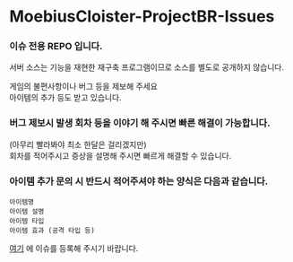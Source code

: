 # MoebiusCloister-ProjectBR-Issues

### 이슈 전용 REPO 입니다.
서버 소스는 기능을 재현한 재구축 프로그램이므로 소스를 별도로 공개하지 않습니다.

게임의 불편사항이나 버그 등을 제보해 주세요<br>
아이템의 추가 등도 받고 있습니다.

### 버그 제보시 발생 회차 등을 이야기 해 주시면 빠른 해결이 가능합니다.
(아무리 빨라봐야 최소 한달은 걸리겠지만)<br>
회차를 적어주시고 증상을 설명해 주시면 빠르게 해결할 수 있습니다.

### 아이템 추가 문의 시 반드시 적어주셔야 하는 양식은 다음과 같습니다.
```
아이템명
아이템 설명
아이템 타입
아이템 효과 (공격 타입 등)
```
[여기](https://github.com/MogsFriend/MoebiusCloister-ProjectBR-Issues/issues) 에 이슈를 등록해 주시기 바랍니다.
